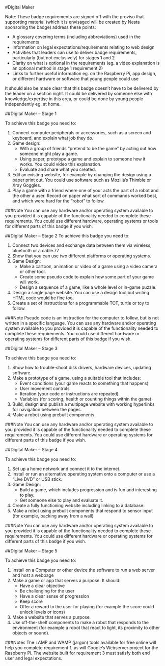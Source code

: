 #Digital Maker
 
Note: These badge requirements are signed off with the proviso that supporting material (which it is envisaged will be created by Nesta sponsoring the badge) address these points:
 
* A glossary covering terms (including abbreviations) used in the requirements
* Information on legal expectations/requirements relating to web design
* Activities that leaders can use to deliver badge requirements, particularly (but not exclusively) for stages 1 and 2
* Clarity on what is optional in the requirements (eg. a video explanation is an optional method in stage 1 requirement 2)
* Links to further useful information eg. on the Raspberry Pi, app design, or different hardware or software that young people could use
 
It should also be made clear that this badge doesn’t have to be delivered by the leader on a section night. It could be delivered by someone else with knowledge/expertise in this area, or could be done by young people independently eg. at home.
 
##Digital Maker – Stage 1
 
To achieve this badge you need to:
 
1. Connect computer peripherals or accessories, such as a screen and keyboard, and explain what job they do.
2. Game design:
	* With a group of friends “pretend to be the game” by acting out how someone might play a
game.
	* Using paper, prototype a game and explain to someone how it works. You could video this
explanation.
	* Evaluate and share what you created.
3. Edit an existing website, for example by changing the design using a paper print out. You could use software such as Mozilla’s Thimble or Xray Goggles.
4. Play a game with a friend where one of your acts the part of a robot and the other a user.
Record on paper what sort of commands worked best, and which were hard for the “robot” to follow.
 
###Note
You can use any hardware and/or operating system available to you provided it is capable of the functionality needed to complete these requirements. You could use different hardware, operating systems or tools for different parts of this badge if you wish.
 
##Digital Maker – Stage 2
To achieve this badge you need to:
 
1. Connect two devices and exchange data between them via wireless, bluetooth or a cable.77
2. Show that you can use two different platforms or operating systems.
3. Game Design:
	* Make a cartoon, animation or video of a game using a video camera or other tool.
	* Create some pseudo code to explain how some part of your game will work.
	* Design a sequence of a game, like a whole level or in-game puzzle.
4. Design a single page website. You can use a design tool but writing HTML code would be fine too.
5. Create a set of instructions for a programmable TOT, turtle or toy to follow.

###Note
Pseudo code is an instruction for the computer to follow, but is not written in a specific language.
You can use any hardware and/or operating system available to you provided it is capable of the functionality needed to complete these requirements. You could use different hardware or operating systems for different parts of this badge if you wish.
 
##Digital Maker – Stage 3
 
To achieve this badge you need to:
 
1. Show how to trouble-shoot disk drivers, hardware devices, updating software.
2. Make a prototype of a game, using a suitable tool that includes:
	* Event conditions (your game reacts to something that happens)
	* User movement controls
	* Iteration (your code or instructions are repeated)
	* Variables (for scoring, health or counting things within the game)
3. Build, design and publish a multipage website with working hyperlinks for navigation between the pages.
4. Make a robot using prebuilt components.
 
###Note
You can use any hardware and/or operating system available to you provided it is capable of the functionality needed to complete these requirements. You could use different hardware or operating systems for different parts of this badge if you wish.
 
##Digital Maker – Stage 4
 
To achieve this badge you need to:
 
1. Set up a home network and connect it to the internet.
2. Install or run an alternative operating system onto a computer or use a “Live DVD” or USB stick.
3. Game Design:
	* Build a game, which includes progression and is fun and interesting to play.
	* Get someone else to play and evaluate it.
4. Create a fully functioning website including linking to a database.
5. Make a robot using prebuilt components that respond to sensor input (for example, backing away from a wall)
 
###Note
You can use any hardware and/or operating system available to you provided it is capable of the functionality needed to complete these requirements. You could use different hardware or operating systems for different parts of this badge if you wish.
 
##Digital Maker – Stage 5
 
To achieve this badge you need to:

1. Install on a Computer or other device the software to run a web server and host a webpage
2. Make a game or app that serves a purpose. It should:
	* Have a clear objective
	* Be challenging for the user
	* Have a clear sense of progression
	* Keep score
	* Offer a reward to the user for playing (for example the score could unlock levels or
icons)
3. Make a website that serves a purpose.
4. Use off-the-shelf components to make a robot that responds to the environment (for example a robot that react to light, its proximity to other objects or sound).
 
###Notes
The LAMP and WAMP (jargon) tools available for free online will help you complete requirement 1, as will Google’s Webserver project for the Raspberry Pi.
The website built for requirement 3 must satisfy both end user and legal expectations.